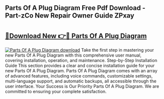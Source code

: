 ## Parts Of A Plug Diagram Free Pdf Download - Part-zCo New Repair Owner Guide ZPxay

# <h2><a href="http://dftsml5.blite.top/?on=Parts+Of+A+Plug+Diagram">🔗Download New 👉🔴 Parts Of A Plug Diagram</a></h2>

[![Parts Of A Plug Diagram download](https://i.imgur.com/lujVjoI.png)](http://dftsml5.blite.top/?on=Parts+Of+A+Plug+Diagram)
Take the first step in mastering your new Parts Of A Plug Diagram with this comprehensive user manual, covering installation, operation, and maintenance. Step-by-Step Installation Guide This section provides a clear and concise installation guide for your new Parts Of A Plug Diagram. Parts Of A Plug Diagram comes with an array of advanced features, including voice commands, customizable settings, multi-language support, and automatic backups, all accessible through the user interface. Your Success is Our Priority Parts Of A Plug Diagram. We are committed to ensuring your complete satisfaction.
